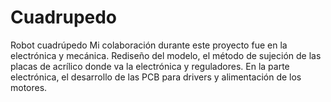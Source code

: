 # Cuadrupedo
Robot cuadrúpedo 
Mi colaboración durante este proyecto fue en la electrónica y mecánica. Rediseño del modelo, el método de sujeción de las placas de acrílico donde va la electrónica y reguladores. En la parte electrónica, el desarrollo de las PCB para drivers y alimentación de los motores.  
